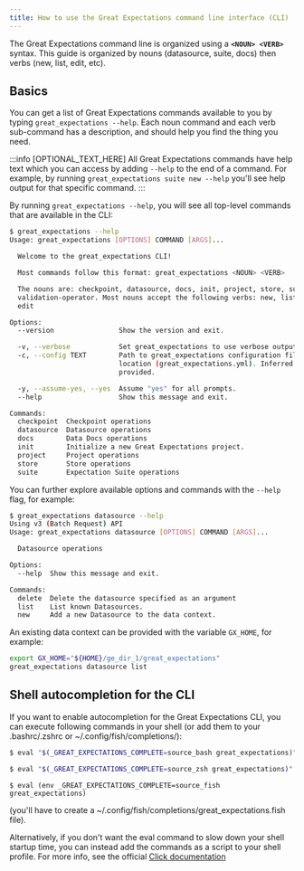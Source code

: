 ```yaml
---
title: How to use the Great Expectations command line interface (CLI)
---
```


The Great Expectations command line is organized using a **`<NOUN> <VERB>`** syntax.
This guide is organized by nouns (datasource, suite, docs) then verbs (new, list, edit, etc).

## Basics

You can get a list of Great Expectations commands available to you by typing `great_expectations --help`.
Each noun command and each verb sub-command has a description, and should help you find the thing you need.

:::info [OPTIONAL_TEXT_HERE]
All Great Expectations commands have help text which you can access by adding `--help` to the end of a command. For example, by running `great_expectations suite new --help` you'll see help output for that specific command.
:::

By running `great_expectations --help`, you will see all top-level commands that are available in the CLI:

```bash
$ great_expectations --help
Usage: great_expectations [OPTIONS] COMMAND [ARGS]...

  Welcome to the great_expectations CLI!

  Most commands follow this format: great_expectations <NOUN> <VERB>

  The nouns are: checkpoint, datasource, docs, init, project, store, suite,
  validation-operator. Most nouns accept the following verbs: new, list,
  edit

Options:
  --version                Show the version and exit.

  -v, --verbose            Set great_expectations to use verbose output.
  -c, --config TEXT        Path to great_expectations configuration file
                           location (great_expectations.yml). Inferred if not
                           provided.

  -y, --assume-yes, --yes  Assume "yes" for all prompts.
  --help                   Show this message and exit.

Commands:
  checkpoint  Checkpoint operations
  datasource  Datasource operations
  docs        Data Docs operations
  init        Initialize a new Great Expectations project.
  project     Project operations
  store       Store operations
  suite       Expectation Suite operations
```

You can further explore available options and commands with the `--help` flag, for example:

```bash
$ great_expectations datasource --help
Using v3 (Batch Request) API
Usage: great_expectations datasource [OPTIONS] COMMAND [ARGS]...

  Datasource operations

Options:
  --help  Show this message and exit.

Commands:
  delete  Delete the datasource specified as an argument
  list    List known Datasources.
  new     Add a new Datasource to the data context.
```

An existing data context can be provided with the variable `GX_HOME`, for example:

```bash
export GX_HOME="${HOME}/ge_dir_1/great_expectations"
great_expectations datasource list
```


## Shell autocompletion for the CLI

If you want to enable autocompletion for the Great Expectations CLI, you can execute following commands in your shell (or add them to your .bashrc/.zshrc or ~/.config/fish/completions/):

```bash title="bash"
$ eval "$(_GREAT_EXPECTATIONS_COMPLETE=source_bash great_expectations)"
```

```zsh title="zsh"
$ eval "$(_GREAT_EXPECTATIONS_COMPLETE=source_zsh great_expectations)"
```

```fish title="fish"
$ eval (env _GREAT_EXPECTATIONS_COMPLETE=source_fish great_expectations)
```

(you'll have to create a ~/.config/fish/completions/great_expectations.fish file).

Alternatively, if you don't want the eval command to slow down your shell startup time, you can instead add the commands as a script to your shell profile. For more info, see the official [Click documentation](https://click.palletsprojects.com/en/7.x/bashcomplete/)

